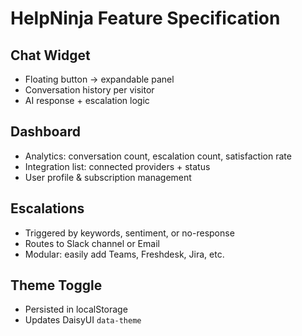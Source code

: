 # HelpNinja Feature Specification

## Chat Widget
- Floating button → expandable panel
- Conversation history per visitor
- AI response + escalation logic

## Dashboard
- Analytics: conversation count, escalation count, satisfaction rate
- Integration list: connected providers + status
- User profile & subscription management

## Escalations
- Triggered by keywords, sentiment, or no-response
- Routes to Slack channel or Email
- Modular: easily add Teams, Freshdesk, Jira, etc.

## Theme Toggle
- Persisted in localStorage
- Updates DaisyUI `data-theme`
